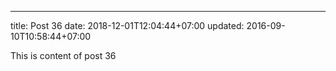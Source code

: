 ---
title: Post 36
date: 2018-12-01T12:04:44+07:00
updated: 2016-09-10T10:58:44+07:00

This is content of post 36